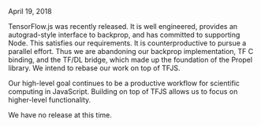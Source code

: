 April 19, 2018

TensorFlow.js was recently released. It is well engineered, provides an
autograd-style interface to backprop, and has committed to supporting Node.
This satisfies our requirements. It is counterproductive to pursue a parallel
effort. Thus we are abandoning our backprop implementation, TF C binding, and
the TF/DL bridge, which made up the foundation of the Propel library. We intend
to rebase our work on top of TFJS.

Our high-level goal continues to be a productive workflow for scientific
computing in JavaScript. Building on top of TFJS allows us to focus on
higher-level functionality.

We have no release at this time.
